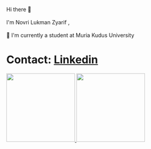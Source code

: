 <!-- ### HII There ! -->

<!--  Perkenalkan nama saya **Novri Lukman Zyarif**.

Saya seorang mahasiswa di Universitas Muria Kudus

Jika kamu tertarik untuk berkenalan denganku, silahkan ikuti akun [Linkedin](https://www.linkedin.com/in/novri-lukman-zyarif-b39b8b189/) ku ya.
 -->



Hi there 👋<br><br>I'm Novri Lukman Zyarif ,<br><br>🌱 I'm currently a student at Muria Kudus University


# Contact: [Linkedin](https://www.linkedin.com/in/novri-lukman-zyarif-b39b8b189/)

<!-- ![](https://github-readme-stats.vercel.app/api?username=mansao01&theme=dark&hide_border=false&include_all_commits=false&count_private=false)<br/>
<!-- ![](https://github-readme-streak-stats.herokuapp.com/?user=mansao01&theme=dark&hide_border=false)<br/> -->
<!-- ![](https://github-readme-stats.vercel.app/api/top-langs/?username=mansao01&theme=dark&hide_border=false&include_all_commits=false&count_private=false&layout=compact)  -->


<p align="left">
<a href="https://github.com/mansao01">
  <img height="180em" src="https://github-readme-stats-eight-theta.vercel.app/api?username=mansao01&show_icons=true&theme=algolia&include_all_commits=true&count_private=true"/>
    <img height="180em" src="https://github-readme-stats-eight-theta.vercel.app/api/top-langs/?username=mansao01&layout=compact&langs_count=8&theme=algolia"/>
</a>
</p>
 
